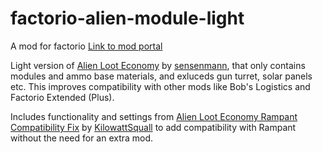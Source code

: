 # factorio-alien-module-light
A mod for factorio [Link to mod portal](https://mods.factorio.com/mod/alien-module)

Light version of [Alien Loot Economy](https://mods.factorio.com/mod/alien-module) by [sensenmann](https://mods.factorio.com/user/sensenmann), that only contains modules and ammo base materials, and exluceds gun turret, solar panels etc. This improves compatibility with other mods like Bob's Logistics and Factorio Extended (Plus).

Includes functionality and settings from [Alien Loot Economy Rampant Compatibility Fix](https://mods.factorio.com/mod/rampant-alienmodule-compat) by [KilowattSquall](https://mods.factorio.com/user/KilowattSquall) to add compatibility with Rampant without the need for an extra mod.